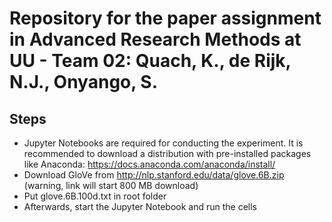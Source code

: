 # Repository for the paper assignment in Advanced Research Methods at UU - Team 02: Quach, K., de Rijk, N.J.,  Onyango, S.
## Steps
* Jupyter Notebooks are required for conducting the experiment. It is recommended to download a distribution with pre-installed packages like Anaconda: https://docs.anaconda.com/anaconda/install/
* Download GloVe from http://nlp.stanford.edu/data/glove.6B.zip (warning, link will start 800 MB download) 
* Put glove.6B.100d.txt in root folder
* Afterwards, start the Jupyter Notebook and run the cells
